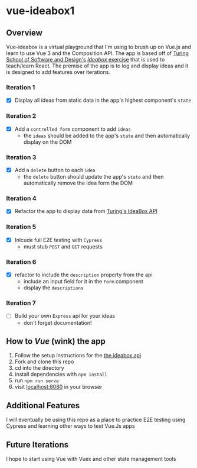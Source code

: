 # vue-ideabox1

## Overview
Vue-ideabox is a virtual playground that I'm using to brush up on Vue.js and learn to use Vue 3 and the Composition API. The app is based off of [Turing School of Software and Design's](https://turing.edu/) [*Ideabox* exercise](https://github.com/turingschool-examples/ideabox-react/tree/master/src) that is used to teach/learn React. The premise of the app is to log and display ideas and it is designed to add features over iterations.

### Iteration 1
- [x] Display all ideas from static data in the app's highest component's `state`

### Iteration 2
- [x] Add a `controlled form` component to add `ideas` 
  - the `ideas` should be added to the app's `state` and then automatically display on the DOM

### Iteration 3
- [x] Add a `delete` button to each `idea`
  - the `delete` button should update the app's `state` and then automatically remove the idea form the DOM

### Iteration 4
- [x] Refactor the app to display data from [Turing's IdeaBox API](https://github.com/turingschool-examples/ideabox-api)

### Iteration 5
- [x] Inlcude full E2E testing with `Cypress` 
  - must stub `POST` and `GET` requests

### Iteration 6
- [x] refactor to include the `description` property from the api
  - include an input field for it in the `Form` component
  - display the `descriptions`

### Iteration 7
- [ ] Build your own `Express` api for your ideas 
  - don't forget documentation!

## How to *Vue* (wink) the app

1. Follow the setup instructions for the [the ideabox api](https://github.com/turingschool-examples/ideabox-api)
2. Fork and clone this repo
3. cd into the directory
4. install dependencies with `npm install` 
5. run `npm run serve`
6. visit [localhost:8080](http://localhost:8080/) in your browser

## Additional Features
I will eventually be using this repo as a place to practice E2E testing using Cypress and learning other ways to test Vue.Js apps

## Future Iterations
I hope to start using Vue with Vuex and other state management tools 